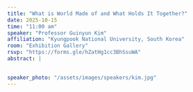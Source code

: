 ```yaml
---
title: "What is World Made of and What Holds It Together?"
date: 2025-10-15
time: "11:00 am"
speaker: "Professor Guinyun Kim"
affiliation: "Kyungpook National University, South Korea"
room: "Exhibition Gallery"
rsvp: "https://forms.gle/hZatHg1cc3BhSsuWA"
abstract: |
 

speaker_photo: "/assets/images/speakers/kim.jpg"
---
```

